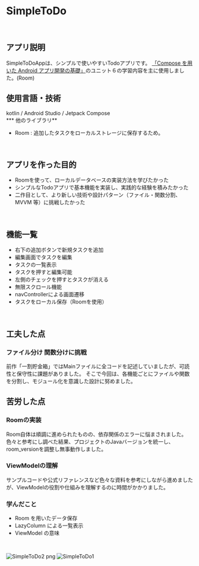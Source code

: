 # SimpleToDo
<br>  

## アプリ説明
SimpleToDoAppは、シンプルで使いやすいTodoアプリです。
 [「Compose を用いた Android アプリ開発の基礎」](https://developer.android.com/courses/android-basics-compose/course?hl=ja)のユニット６の学習内容を主に使用しました。(Room)
<br>  

## 使用言語・技術
kotlin / Android Studio / Jetpack Compose <br>
*** 他のライブラリ**
 - Room : 追加したタスクをローカルストレージに保存するため。
<br>  

## アプリを作った目的
 - Roomを使って、ローカルデータベースの実装方法を学びたかった
 - シンプルなTodoアプリで基本機能を実装し、実践的な経験を積みたかった
 - 二作目として、より新しい技術や設計パターン（ファイル・関数分割、MVVM 等）に挑戦したかった
<br>  

## 機能一覧
 - 右下の追加ボタンで新規タスクを追加
 - 編集画面でタスクを編集
 - タスクの一覧表示
 - タスクを押すと編集可能
 - 左側のチェックを押すとタスクが消える
 - 無限スクロール機能
 - navControllerによる画面遷移
 - タスクをローカル保存（Roomを使用）
<br>  

## 工夫した点
### **ファイル分け 関数分けに挑戦**
前作「一割貯金箱」ではMainファイルに全コードを記述していましたが、可読性と保守性に課題がありました。
そこで今回は、各機能ごとにファイルや関数を分割し、モジュール化を意識した設計に努めました。
<br>  

## 苦労した点
### Roomの実装
Room自体は順調に進められたものの、依存関係のエラーに悩まされました。
色々と参考にし調べた結果、プロジェクトのJavaバージョンを統一し、room_versionを調整し無事動作しました。
<br>  

### ViewModelの理解
サンプルコードや公式リファレンスなど色々な資料を参考にしながら進めましたが、ViewModelの役割や仕組みを理解するのに時間がかかりました。
<br>  

### **学んだこと**
 - Room を用いたデータ保存
 - LazyColumn による一覧表示
 - ViewModel の意味
<br>  


![SimpleToDo2 png](https://github.com/user-attachments/assets/41c6737c-fd7f-4869-b52d-42dbe8dda02f)
![SimpleToDo1](https://github.com/user-attachments/assets/dafe35cc-93a1-4e55-b6f9-c2882b0e5eef)

